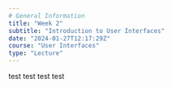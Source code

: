 ```yaml
---
# General Information
title: "Week 2"
subtitle: "Introduction to User Interfaces"
date: "2024-01-27T12:17:29Z"
course: "User Interfaces"
type: "Lecture"
---
```


test test test test
